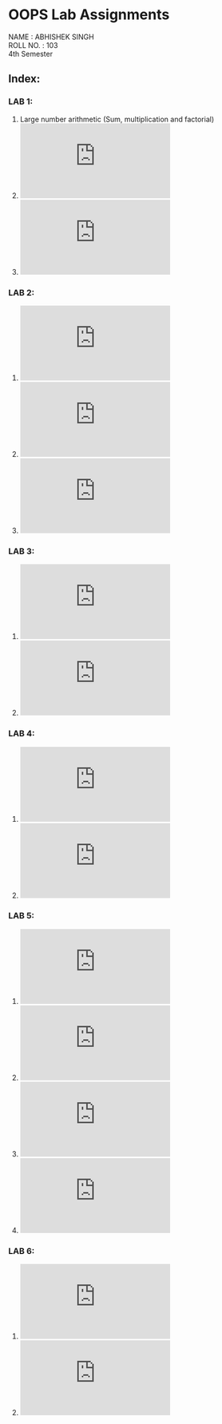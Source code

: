 # OOPS Lab Assignments

NAME : ABHISHEK SINGH <br>
ROLL NO. : 103 <br>
4th Semester <br>

## Index:

### LAB 1:

1. Large number arithmetic (Sum, multiplication and factorial)
2. ![Indentation of unindented file](https://github.com/ZER-0-NE/OOPS_lab_Assignment_2k18/blob/master/LAB1-roll-103/indentation.cpp)
3. ![Determinant of matrix using recursion](https://github.com/ZER-0-NE/OOPS_lab_Assignment_2k18/blob/master/LAB1-roll-103/determinant.cpp)

### LAB 2:

1. ![Pattern 1](https://github.com/ZER-0-NE/OOPS_lab_Assignment_2k18/blob/master/LAB2-roll103/pattern1.cpp)
2. ![Pattern 2](https://github.com/ZER-0-NE/OOPS_lab_Assignment_2k18/blob/master/LAB2-roll103/pattern2.cpp)
3. ![Curve plotting](https://github.com/ZER-0-NE/OOPS_lab_Assignment_2k18/blob/master/LAB2-roll103/curve_potting.cpp)

### LAB 3:

1. ![Adjacency list and adjacency matrix of a graph](https://github.com/ZER-0-NE/OOPS_lab_Assignment_2k18/blob/master/LAB3-roll103/Graph.cpp)
2. ![Insertion and deletion in a heap](https://github.com/ZER-0-NE/OOPS_lab_Assignment_2k18/blob/master/LAB3-roll103/heaps.cpp)

### LAB 4: 
1. ![Inverse of a matrix](https://github.com/ZER-0-NE/OOPS_lab_Assignment_2k18/blob/master/LAB4-roll103/matrixinverse.cpp)
2. ![Sum of two upper and lower triangular matrices](https://github.com/ZER-0-NE/OOPS_lab_Assignment_2k18/blob/master/LAB4-roll103/sum_up_low.cpp)


### LAB 5: 
1. ![Queue using Class](https://github.com/ZER-0-NE/OOPS_lab_Assignment_2k18/blob/master/LAB5-roll103/QueueClass.cpp)
2. ![Stack using Class](https://github.com/ZER-0-NE/OOPS_lab_Assignment_2k18/blob/master/LAB5-roll103/StackClass.cpp)
3. ![Matrix operations](https://github.com/ZER-0-NE/OOPS_lab_Assignment_2k18/blob/master/LAB5-roll103/matrix.cpp)
4. ![Polynomial Addition](https://github.com/ZER-0-NE/OOPS_lab_Assignment_2k18/blob/master/LAB5-roll103/polyaddition.cpp)


### LAB 6:
1.  ![DFS](https://github.com/ZER-0-NE/OOPS_lab_Assignment_2k18/blob/master/LAB6-roll103/dfs.cpp)
2.  ![BFS](https://github.com/ZER-0-NE/OOPS_lab_Assignment_2k18/blob/master/LAB6-roll103/bfs.cpp)


